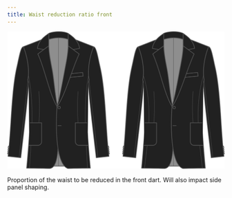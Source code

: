 ```yaml
---
title: Waist reduction ratio front
---
```


![Waist reduction ratio front](waistreductionratiofront.svg)

Proportion of the waist to be reduced in the front dart. Will also impact side panel shaping.